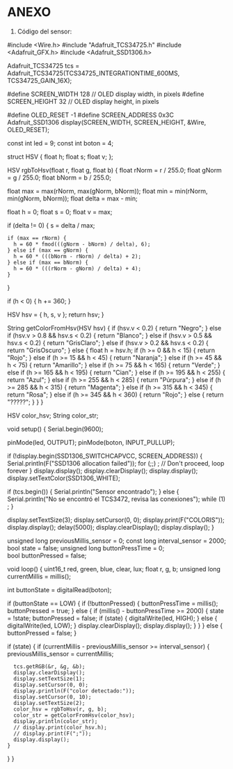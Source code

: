 # ANEXO
1. Código del sensor:


#include <Wire.h>
#include "Adafruit_TCS34725.h"
#include <Adafruit_GFX.h>
#include <Adafruit_SSD1306.h>

Adafruit_TCS34725 tcs = Adafruit_TCS34725(TCS34725_INTEGRATIONTIME_600MS, TCS34725_GAIN_16X);

#define SCREEN_WIDTH 128  // OLED display width, in pixels
#define SCREEN_HEIGHT 32  // OLED display height, in pixels

#define OLED_RESET -1
#define SCREEN_ADDRESS 0x3C
Adafruit_SSD1306 display(SCREEN_WIDTH, SCREEN_HEIGHT, &Wire, OLED_RESET);

const int led = 9;
const int boton = 4;

struct HSV {
  float h;
  float s;
  float v;
};

HSV rgbToHsv(float r, float g, float b) {
  float rNorm = r / 255.0;
  float gNorm = g / 255.0;
  float bNorm = b / 255.0;

  float max = max(rNorm, max(gNorm, bNorm));
  float min = min(rNorm, min(gNorm, bNorm));
  float delta = max - min;

  float h = 0;
  float s = 0;
  float v = max;

  if (delta != 0) {
    s = delta / max;

    if (max == rNorm) {
      h = 60 * fmod(((gNorm - bNorm) / delta), 6);
    } else if (max == gNorm) {
      h = 60 * (((bNorm - rNorm) / delta) + 2);
    } else if (max == bNorm) {
      h = 60 * (((rNorm - gNorm) / delta) + 4);
    }
  }

  if (h < 0) {
    h += 360;
  }

  HSV hsv = { h, s, v };
  return hsv;
}


String getColorFromHsv(HSV hsv) {
  if (hsv.v < 0.2) {
    return "Negro";
  } else if (hsv.v > 0.8 && hsv.s < 0.2) {
    return "Blanco";
  } else if (hsv.v > 0.5 && hsv.s < 0.2) {
    return "GrisClaro";
  } else if (hsv.v > 0.2 && hsv.s < 0.2) {
    return "GrisOscuro";
  } else {
    float h = hsv.h;
    if (h >= 0 && h < 15) {
      return "Rojo";
    } else if (h >= 15 && h < 45) {
      return "Naranja";
    } else if (h >= 45 && h < 75) {
      return "Amarillo";
    } else if (h >= 75 && h < 165) {
      return "Verde";
    } else if (h >= 165 && h < 195) {
      return "Cian";
    } else if (h >= 195 && h < 255) {
      return "Azul";
    } else if (h >= 255 && h < 285) {
      return "Púrpura";
    } else if (h >= 285 && h < 315) {
      return "Magenta";
    } else if (h >= 315 && h < 345) {
      return "Rosa";
    } else if (h >= 345 && h < 360) {
      return "Rojo";
    } else {
      return "?????";
    }
  }
}

HSV color_hsv;
String color_str;

void setup() {
  Serial.begin(9600);

  pinMode(led, OUTPUT);
  pinMode(boton, INPUT_PULLUP);

  if (!display.begin(SSD1306_SWITCHCAPVCC, SCREEN_ADDRESS)) {
    Serial.println(F("SSD1306 allocation failed"));
    for (;;)
      ;  // Don't proceed, loop forever
  }
  display.display();
  display.clearDisplay();
  display.display();
  display.setTextColor(SSD1306_WHITE);

  if (tcs.begin()) {
    Serial.println("Sensor encontrado");
  } else {
    Serial.println("No se encontró el TCS3472, revisa las conexiones");
    while (1)
      ;
  }

  display.setTextSize(3);
  display.setCursor(0, 0);
  display.print(F("COLORIS"));
  display.display();
  delay(5000);
  display.clearDisplay();
  display.display();
}

unsigned long previousMillis_sensor = 0;
const long interval_sensor = 2000;
bool state = false;
unsigned long buttonPressTime = 0;  
bool buttonPressed = false;         

void loop() {
  uint16_t red, green, blue, clear, lux;
  float r, g, b;
  unsigned long currentMillis = millis();


  int buttonState = digitalRead(boton);


  if (buttonState == LOW) {
    if (!buttonPressed) {
      buttonPressTime = millis();
      buttonPressed = true;
    } else {
      if (millis() - buttonPressTime >= 2000) {
        state = !state;
        buttonPressed = false;
        if (state) {
          digitalWrite(led, HIGH);
        } else {
          digitalWrite(led, LOW);
        }
        display.clearDisplay();
        display.display();
      }
    }
  } else {
    buttonPressed = false;
  }

  if (state) {
    if (currentMillis - previousMillis_sensor >= interval_sensor) {
      previousMillis_sensor = currentMillis;

      tcs.getRGB(&r, &g, &b);
      display.clearDisplay();
      display.setTextSize(1);
      display.setCursor(0, 0);
      display.println(F("color detectado:"));
      display.setCursor(0, 10);
      display.setTextSize(2);
      color_hsv = rgbToHsv(r, g, b);
      color_str = getColorFromHsv(color_hsv);
      display.println(color_str);
      // display.print(color_hsv.h);
      // display.print(F(";"));
      display.display();
    }
  }
}
